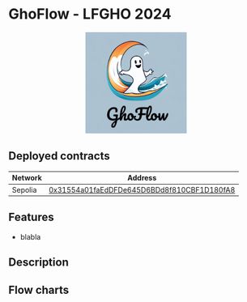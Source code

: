 # GhoFlow - LFGHO 2024

<p align="center">
  <img src="img/logo.jpg" alt="Logo" width="200">
</p>



## Deployed contracts

| Network | Address |
| --------------- | --------------- |
| Sepolia   | [0x31554a01faEdDFDe645D6BDd8f810CBF1D180fA8](https://sepolia.etherscan.io/address/0x31554a01faEdDFDe645D6BDd8f810CBF1D180fA8)  |


## Features

- blabla

## Description

## Flow charts


